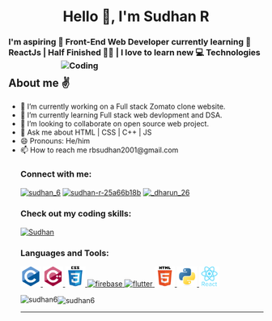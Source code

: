 <h1 align="center">Hello 👋, I'm Sudhan R</h1>
<h3>I'm aspiring 🔭️ Front-End Web Developer currently learning 🌱 ReactJs | Half Finished 🧑‍💻 |  I love to learn new 💻 Technologies 

<img align="right" alt="Coding" width="400" src="https://cdn.dribbble.com/users/330915/screenshots/3587000/10_coding_dribbble.gif">
  

<h2 align="left">About me ✌️</h2>
  <ul>
    <li>🔭 I’m currently working on a Full stack Zomato clone website. </li>
    <li> 🌱 I’m currently learning Full stack web devlopment and DSA.</li>
    <li> 👯 I’m looking to collaborate on open source web project.</li> 
    <li>💬 Ask me about HTML | CSS | C++ | JS </li>
    <li>😄 Pronouns:  He/him </li>
    <li>📫 How to reach me rbsudhan2001@gmail.com </li>


<h3 align="left">Connect with me:</h3>
<p align="left">
<a href="https://twitter.com/sudhan_6" target="_blank"><img align="center" src="https://cdn.jsdelivr.net/npm/simple-icons@3.0.1/icons/twitter.svg" alt="sudhan_6" height="30" width="40" /></a>
<a href="https://www.linkedin.com/in/sudhan-r-25a66b18b/" target="_blank"><img align="center" src="https://cdn.jsdelivr.net/npm/simple-icons@3.0.1/icons/linkedin.svg" alt="sudhan-r-25a66b18b" height="30" width="40" /></a>
<a href="https://www.instagram.com/_sudhan_6_/" target="_blank"><img align="center" src="https://cdn.jsdelivr.net/npm/simple-icons@3.0.1/icons/instagram.svg" alt="_dharun_26" height="30" width="40" /></a>
</p>

<h3>Check out my coding skills:</h3>
<p align="left">
  <a href="https://www.hackerrank.com/RA1911031010132" target="_blank"><img align="center" src="https://cdn.jsdelivr.net/npm/simple-icons@3.0.1/icons/hackerrank.svg" alt="Sudhan" height="40" width="50" /></a>
</p>

<h3 align="left">Languages and Tools:</h3>
<p align="left"> <a href="https://www.cprogramming.com/" target="_blank"> <img src="https://raw.githubusercontent.com/devicons/devicon/master/icons/c/c-original.svg" alt="c" width="40" height="40"/> </a> <a href="https://www.w3schools.com/cpp/" target="_blank"> <img src="https://raw.githubusercontent.com/devicons/devicon/master/icons/cplusplus/cplusplus-original.svg" alt="cplusplus" width="40" height="40"/> </a> <a href="https://www.w3schools.com/css/" target="_blank"> <img src="https://raw.githubusercontent.com/devicons/devicon/master/icons/css3/css3-original-wordmark.svg" alt="css3" width="40" height="40"/> </a> <a href="https://firebase.google.com/" target="_blank"> <img src="https://www.vectorlogo.zone/logos/firebase/firebase-icon.svg" alt="firebase" width="40" height="40"/> </a> <a href="https://flutter.dev" target="_blank"> <img src="https://www.vectorlogo.zone/logos/flutterio/flutterio-icon.svg" alt="flutter" width="40" height="40"/> </a> <a href="https://www.w3.org/html/" target="_blank"> <img src="https://raw.githubusercontent.com/devicons/devicon/master/icons/html5/html5-original-wordmark.svg" alt="html5" width="40" height="40"/> </a> <a href="https://www.python.org" target="_blank"> <img src="https://raw.githubusercontent.com/devicons/devicon/master/icons/python/python-original.svg" alt="python" width="40" height="40"/> </a> <a href="https://reactjs.org/" target="_blank"> <img src="https://raw.githubusercontent.com/devicons/devicon/master/icons/react/react-original-wordmark.svg" alt="react" width="40" height="40"/> </a> </p>

<p><img align="center" src="https://github-readme-stats.vercel.app/api?username=sudhan6&show_icons=true&locale=en" alt="sudhan6" /><img align="left" src="https://github-readme-stats.vercel.app/api/top-langs?username=sudhan6&show_icons=true&locale=en&layout=compact" alt="sudhan6" /></p>

<hr />
